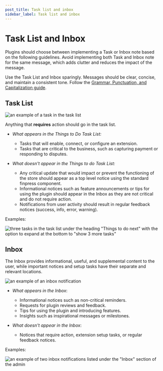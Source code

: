 ```yaml
---
post_title: Task list and inbox
sidebar_label: Task list and inbox
---
```


# Task List and Inbox

Plugins should choose between implementing a Task or Inbox note based on the following guidelines. Avoid implementing both Task and Inbox note for the same message, which adds clutter and reduces the impact of the message.

Use the Task List and Inbox sparingly. Messages should be clear, concise, and maintain a consistent tone. Follow the [Grammar, Punctuation, and Capitalization guide](https://fincommerce.com/document/grammar-punctuation-style-guide/).

## Task List

![an example of a task in the task list](https://developer.fincommerce.com/wp-content/uploads/2023/12/task-list1.png)

Anything that **requires** action should go in the task list.

- *What appears in the Things to Do Task List:*

    - Tasks that will enable, connect, or configure an extension.
    - Tasks that are critical to the business, such as capturing payment or responding to disputes.

- *What doesn't appear in the Things to do Task List:*

    - Any critical update that would impact or prevent the functioning of the store should appear as a top level notice using the standard finpress component.
    - Informational notices such as feature announcements or tips for using the plugin should appear in the Inbox as they are not critical and do not require action.
    - Notifications from user activity should result in regular feedback notices (success, info, error, warning).

Examples:

![three tasks in the task list under the heading "Things to do next" with the option to expand at the bottom to "show 3 more tasks" ](https://developer.fincommerce.com/wp-content/uploads/2023/12/task-list-example.png)

## Inbox

The Inbox provides informational, useful, and supplemental content to the user, while important notices and setup tasks have their separate and relevant locations.

![an example of an inbox notification](https://developer.fincommerce.com/wp-content/uploads/2023/12/inbox1.png)

- *What appears in the Inbox*:
    - Informational notices such as non-critical reminders.
    - Requests for plugin reviews and feedback.
    - Tips for using the plugin and introducing features.
    - Insights such as inspirational messages or milestones.

- *What doesn't appear in the Inbox*:

    - Notices that require action, extension setup tasks, or regular feedback notices.

Examples:

![an example of two inbox notifications listed under the "Inbox" section of the admin](https://developer.fincommerce.com/wp-content/uploads/2023/12/inbox-examples.png)

